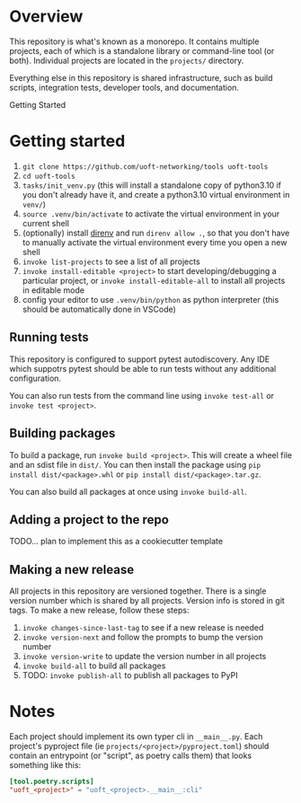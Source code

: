 # Overview

This repository is what's known as a monorepo. It contains multiple projects, each of which is a standalone library or command-line tool (or both). Individual projects are located in the `projects/` directory.

Everything else in this repository is shared infrastructure, such as build scripts, integration tests, developer tools, and documentation.

Getting Started

# Getting started

1. `git clone https://github.com/uoft-networking/tools uoft-tools`
2. `cd uoft-tools`
3. `tasks/init_venv.py` (this will install a standalone copy of python3.10 if you don't already have it, and create a python3.10 virtual environment in `venv/`)
4. `source .venv/bin/activate` to activate the virtual environment in your current shell
4. (optionally) install [direnv](https://direnv.net/) and run `direnv allow .`, so that you don't have to manually activate the virtual environment every time you open a new shell
5. `invoke list-projects` to see a list of all projects
6. `invoke install-editable <project>` to start developing/debugging a particular project, or `invoke install-editable-all` to install all projects in editable mode
5. config your editor to use `.venv/bin/python` as python interpreter (this should be automatically done in VSCode)

## Running tests

This repository is configured to support pytest autodiscovery. Any IDE which suppotrs pytest should be able to run tests without any additional configuration.

You can also run tests from the command line using `invoke test-all` or `invoke test <project>`.

## Building packages

To build a package, run `invoke build <project>`. This will create a wheel file and an sdist file in `dist/`.
You can then install the package using `pip install dist/<package>.whl` or `pip install dist/<package>.tar.gz`.

You can also build all packages at once using `invoke build-all`.

## Adding a project to the repo

TODO... plan to implement this as a cookiecutter template

## Making a new release

All projects in this repository are versioned together. There is a single version number which is shared by all projects. Version info is stored in git tags. To make a new release, follow these steps:
1. `invoke changes-since-last-tag` to see if a new release is needed
2. `invoke version-next` and follow the prompts to bump the version number
3. `invoke version-write` to update the version number in all projects
4. `invoke build-all` to build all packages
5. TODO: `invoke publish-all` to publish all packages to PyPI

# Notes

Each project should implement its own typer cli in `__main__.py`. Each project's pyproject file (ie `projects/<project>/pyproject.toml`) should contain an entrypoint (or "script", as poetry calls them) that looks something like this:
```toml
[tool.poetry.scripts]
"uoft_<project>" = "uoft_<project>.__main__:cli"
```
